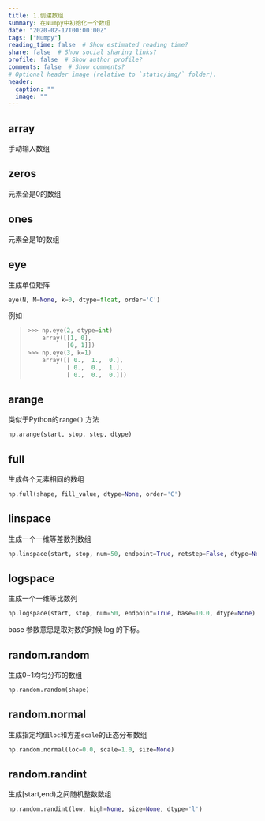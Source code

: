 ```yaml
---
title: 1.创建数组
summary: 在Numpy中初始化一个数组
date: "2020-02-17T00:00:00Z"
tags: ["Numpy"]
reading_time: false  # Show estimated reading time?
share: false  # Show social sharing links?
profile: false  # Show author profile?
comments: false  # Show comments?
# Optional header image (relative to `static/img/` folder).
header:
  caption: ""
  image: ""
---
```


## array

手动输入数组

## zeros

元素全是0的数组

## ones

元素全是1的数组

## eye

生成单位矩阵

```python
eye(N, M=None, k=0, dtype=float, order='C')
```

例如

> ```python
> >>> np.eye(2, dtype=int)
>     array([[1, 0],
>            [0, 1]])
> >>> np.eye(3, k=1)
>     array([[ 0.,  1.,  0.],
>            [ 0.,  0.,  1.],
>            [ 0.,  0.,  0.]])
> ```

## arange

类似于Python的`range()` 方法

```python
np.arange(start, stop, step, dtype)
```

## full

生成各个元素相同的数组

```python
np.full(shape, fill_value, dtype=None, order='C')
```

## linspace

生成一个一维等差数列数组

```python
np.linspace(start, stop, num=50, endpoint=True, retstep=False, dtype=None)
```

## logspace

生成一个一维等比数列

```python
np.logspace(start, stop, num=50, endpoint=True, base=10.0, dtype=None)
```

base 参数意思是取对数的时候 log 的下标。



## random.random

生成0~1均匀分布的数组

```python
np.random.random(shape)
```

## random.normal

生成指定均值`loc`和方差`scale`的正态分布数组

```python
np.random.normal(loc=0.0, scale=1.0, size=None)
```

## random.randint

生成[start,end)之间随机整数数组

```python
np.random.randint(low, high=None, size=None, dtype='l')
```

